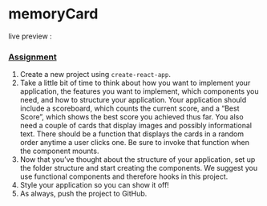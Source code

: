 # memoryCard

live preview : 

<section id="assignment">
  <h3><a href="#assignment" class="anchor-link">Assignment</a></h3>

  <div class="lesson-content__panel">
    <ol>
      <li>Create a new project using <code>create-react-app</code>.</li>
      <li>Take a little bit of time to think about how you want to implement your application, the features you want to implement, which components you need, and how to structure your application. Your application should include a scoreboard, which counts the current score, and a “Best Score”, which shows the best score you achieved thus far. You also need a couple of cards that display images and possibly informational text. There should be a function that displays the cards in a random order anytime a user clicks one. Be sure to invoke that function when the component mounts.</li>
      <li>Now that you’ve thought about the structure of your application, set up the folder structure and start creating the components. We suggest you use functional components and therefore hooks in this project.</li>
      <li>Style your application so you can show it off!</li>
      <li>As always, push the project to GitHub.</li>
    </ol>
  </div>
</section>
